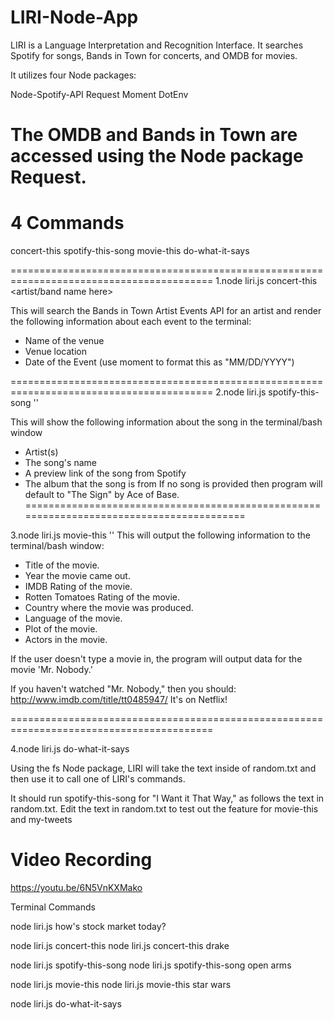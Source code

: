 # LIRI-Node-App
LIRI is a Language Interpretation and Recognition Interface.
It searches Spotify for songs, Bands in Town for concerts, and OMDB for movies.

It utilizes four Node packages:

Node-Spotify-API
Request
Moment
DotEnv

The OMDB and Bands in Town are accessed using the Node package Request.
=========================================================================================
# 4 Commands

concert-this
spotify-this-song
movie-this
do-what-it-says

=========================================================================================
1.node liri.js concert-this <artist/band name here>

This will search the Bands in Town Artist Events API for an artist and render the following information about each event to the terminal:

* Name of the venue
* Venue location
* Date of the Event (use moment to format this as "MM/DD/YYYY")

=========================================================================================
2.node liri.js spotify-this-song '<song name here>'

This will show the following information about the song in the terminal/bash window

* Artist(s)
* The song's name
* A preview link of the song from Spotify
* The album that the song is from
If no song is provided then program will default to "The Sign" by Ace of Base.
=========================================================================================

3.node liri.js movie-this '<movie name here>'
This will output the following information to the terminal/bash window:

   * Title of the movie.
   * Year the movie came out.
   * IMDB Rating of the movie.
   * Rotten Tomatoes Rating of the movie.
   * Country where the movie was produced.
   * Language of the movie.
   * Plot of the movie.
   * Actors in the movie.

If the user doesn't type a movie in, the program will output data for the movie 'Mr. Nobody.'

If you haven't watched "Mr. Nobody," then you should: http://www.imdb.com/title/tt0485947/
It's on Netflix!

=========================================================================================

4.node liri.js do-what-it-says

Using the fs Node package, LIRI will take the text inside of random.txt and then use it to call one of LIRI's commands.

It should run spotify-this-song for "I Want it That Way," as follows the text in random.txt.
Edit the text in random.txt to test out the feature for movie-this and my-tweets


# Video Recording

https://youtu.be/6N5VnKXMako

Terminal Commands

node liri.js how's stock market today?

node liri.js concert-this
node liri.js concert-this drake

node liri.js spotify-this-song 
node liri.js spotify-this-song open arms

node liri.js movie-this
node liri.js movie-this star wars

node liri.js do-what-it-says